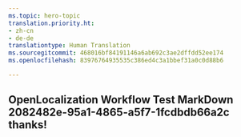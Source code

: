 ```yaml
---
ms.topic: hero-topic
translation.priority.ht:
- zh-cn
- de-de
translationtype: Human Translation
ms.sourcegitcommit: 468016bf84191146a6ab692c3ae2dffdd52ee174
ms.openlocfilehash: 83976764935535c386ed4c3a1bbef31a0c0d88b6

---
```

## OpenLocalization Workflow Test MarkDown 2082482e-95a1-4865-a5f7-1fcdbdb66a2c thanks!



<!--HONumber=Sep16_HO1-->


